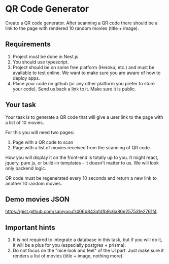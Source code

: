 # QR Code Generator

Create a QR code generator. After scanning a QR code there should be a link to the page with rendered 10 random movies (title + image).


## Requirements

1. Project must be done in Nest.js
2. You should use typescript.
3. Project should be on some free platform (Heroku, etc.) and must be available to test online. We want to make sure you are aware of how to deploy apps.
4. Place your code on github (or any other platform you prefer to store your code). Send us back a link to it. Make sure it is public.

## Your task
Your task is to generate a QR code that will give a user link to the page with a list of 10 movies.

For this you will need two pages:
1. Page with a QR code to scan
2. Page with a list of movies received from the scanning of QR code.

How you will display it on the front-end is totally up to you. It might react, jquery, pure js, or build-in templates - it doesn't matter to us. We will look only backend logic.

QR code must be regenerated every 10 seconds and return a new link to another 10 random movies.




## Demo movies JSON
 https://gist.github.com/saniyusuf/406b843afdfb9c6a86e25753fe2761f4




## Important hints
1. It is not required to integrate a database in this task, but if you will do it, it will be a plus for you (especially postgres + prisma).
2. Do not focus on the "nice look and feel" of the UI part. Just make sure it renders a list of movies (title + image, nothing more).